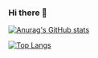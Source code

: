 ### Hi there 👋

[![Anurag's GitHub stats](https://github-readme-stats.vercel.app/api?username=ianfelps&count_private=true&hide=stars&show_icons=true&theme=github_dark)](https://github.com/anuraghazra/github-readme-stats)

[![Top Langs](https://github-readme-stats.vercel.app/api/top-langs/?username=ianfelps)](https://github.com/anuraghazra/github-readme-stats)
